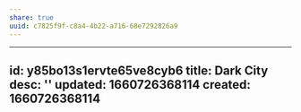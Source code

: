 ```yaml
---
share: true
uuid: c7825f9f-c8a4-4b22-a716-68e7292826a9
---
```

---
id: y85bo13s1ervte65ve8cyb6
title: Dark City
desc: ''
updated: 1660726368114
created: 1660726368114
---
